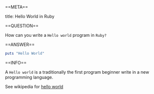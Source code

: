 ==META==

title: Hello World in Ruby

==QUESTION==

How can you write a `Hello world` program in `Ruby?`

==ANSWER==

```ruby
puts "Hello World"
```

==INFO==

A `Hello world` is a traditionally the first program beginner write in a new programming language.

See wikipedia for [hello world](https://en.wikipedia.org/wiki/%22Hello%2C_World!%22_program)
